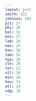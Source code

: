 ```yaml
---
layout: post
smith: 222
johnson: 203
pit: 27
phi: 26
bal: 32
bos: 27
lad: 26
was: 24
kan: 28
tam: 32
nyy: 28
cle: 28
tor: 22
stl: 26
min: 26
hou: 31
atl: 24
sdg: 18
---
```

